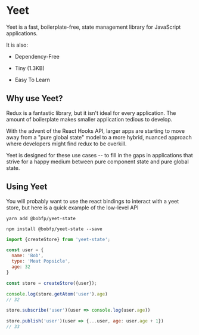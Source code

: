 # Yeet

Yeet is a fast, boilerplate-free, state management library for JavaScript applications.

It is also:

 * Dependency-Free

 * Tiny (1.3KB)

 * Easy To Learn

   

## Why use Yeet?

Redux is a fantastic library, but it isn't ideal for every application. The amount of boilerplate makes smaller application tedious to develop.

With the advent of the React Hooks API, larger apps are starting to move away from a "pure global state" model to a more hybrid, nuanced approach where developers might find redux to be overkill.

Yeet is designed for these use cases -- to fill in the gaps in applications that strive for a happy medium between pure component state and pure global state.  



## Using Yeet

You will probably want to use the react bindings to interact with a yeet store, but here is a quick example of the low-level API

`yarn add @bobfp/yeet-state`

`npm install @bobfp/yeet-state --save`

```js
import {createStore} from 'yeet-state';

const user = {
  name: 'Bob', 
  type: 'Meat Popsicle',
  age: 32
}

const store = createStore({user});

console.log(store.getAtom('user').age)
// 32

store.subscribe('user')(user => console.log(user.age))

store.publish('user')(user => {...user, age: user.age + 1})
// 33
```
